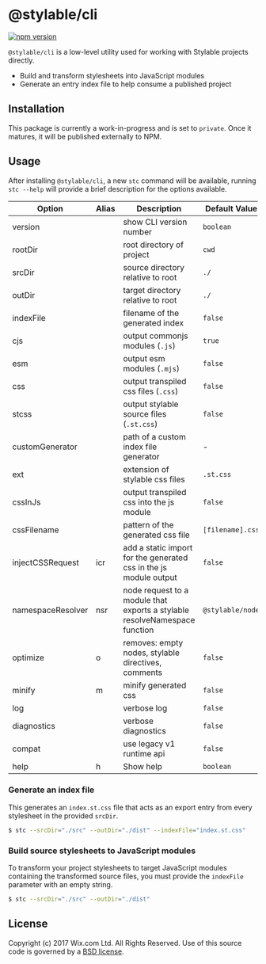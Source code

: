 # @stylable/cli

[![npm version](https://img.shields.io/npm/v/@stylable/cli.svg)](https://www.npmjs.com/package/@stylable/cli)

`@stylable/cli` is a low-level utility used for working with Stylable projects directly.

- Build and transform stylesheets into JavaScript modules
- Generate an entry index file to help consume a published project

## Installation
This package is currently a work-in-progress and is set to `private`. Once it matures, it will be published externally to NPM.

## Usage

After installing `@stylable/cli`, a new `stc` command will be available, running `stc --help` will provide a brief description for the options available.

|Option|Alias|Description|Default Value|
|------|-----|-----------|-------------|
|version||show CLI version number|`boolean`|
|rootDir||root directory of project|`cwd`|
|srcDir||source directory relative to root|`./`|
|outDir||target directory relative to root|`./`|
|indexFile||filename of the generated index|`false`|
|cjs||output commonjs modules (`.js`)|`true`|
|esm||output esm modules (`.mjs`)|`false`|
|css||output transpiled css files (`.css`)|`false`|
|stcss||output stylable source files (`.st.css`)|`false`|
|customGenerator||path of a custom index file generator|-|
|ext||extension of stylable css files|`.st.css`|
|cssInJs||output transpiled css into the js module|`false`|
|cssFilename||pattern of the generated css file|`[filename].css`|
|injectCSSRequest|icr|add a static import for the generated css in the js module output|`false`|
|namespaceResolver|nsr|node request to a module that exports a stylable resolveNamespace function|`@stylable/node`|
|optimize|o|removes: empty nodes, stylable directives, comments|`false`|
|minify|m|minify generated css|`false`|
|log||verbose log|`false`|
|diagnostics||verbose diagnostics|`false`|
|compat||use legacy v1 runtime api|`false`|
|help|h|Show help|`boolean`|

### Generate an index file
This generates an `index.st.css` file that acts as an export entry from every stylesheet in the provided `srcDir`.

```sh
$ stc --srcDir="./src" --outDir="./dist" --indexFile="index.st.css"
```

### Build source stylesheets to JavaScript modules
To transform your project stylesheets to target JavaScript modules containing the transformed source files, you must provide the `indexFile` parameter with an empty string.

```sh
$ stc --srcDir="./src" --outDir="./dist"
```

## License
Copyright (c) 2017 Wix.com Ltd. All Rights Reserved. Use of this source code is governed by a [BSD license](./LICENSE).
